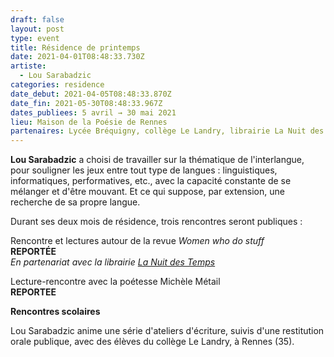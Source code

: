 ```yaml
---
draft: false
layout: post
type: event
title: Résidence de printemps
date: 2021-04-01T08:48:33.730Z
artiste:
  - Lou Sarabadzic
categories: residence
date_debut: 2021-04-05T08:48:33.870Z
date_fin: 2021-05-30T08:48:33.967Z
dates_publiees: 5 avril → 30 mai 2021
lieu: Maison de la Poésie de Rennes
partenaires: Lycée Bréquigny, collège Le Landry, librairie La Nuit des Temps
---
```

**Lou Sarabadzic** a choisi de travailler sur la thématique de l'interlangue, pour souligner les jeux entre tout type de langues : linguistiques, informatiques, performatives, etc., avec la capacité constante de se mélanger et d'être mouvant. Et ce qui suppose, par extension, une recherche de sa propre langue.

Durant ses deux mois de résidence, trois rencontres seront publiques :

Rencontre et lectures autour de la revue *Women who do stuff*  
**REPORTÉE**  
*En partenariat avec la librairie [La Nuit des Temps](https://www.facebook.com/librairielanuitdestemps/)*

Lecture-rencontre avec la poétesse Michèle Métail  
**REPORTEE**

**Rencontres scolaires**

Lou Sarabadzic anime une série d'ateliers d'écriture, suivis d'une restitution orale publique, avec des élèves du collège Le Landry, à Rennes (35).
